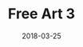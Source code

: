 ---
title: Free Art 3
date: '2018-03-25'
thumb_image: images/mar-3yo/free-art3.jpg
thumb_image_alt: Free Art 3
image: images/mar-3yo/free-art3.jpg
image_alt: Free Art 3
template: project
---	